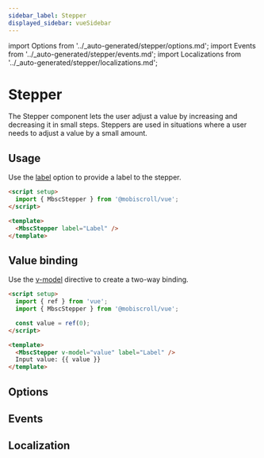 ```yaml
---
sidebar_label: Stepper
displayed_sidebar: vueSidebar
---
```


import Options from '../\_auto-generated/stepper/options.md';
import Events from '../\_auto-generated/stepper/events.md';
import Localizations from '../\_auto-generated/stepper/localizations.md';

# Stepper

The Stepper component lets the user adjust a value by increasing and decreasing it in small steps.
Steppers are used in situations where a user needs to adjust a value by a small amount.

## Usage

Use the [label](#opt-label) option to provide a label to the stepper.

```html
<script setup>
  import { MbscStepper } from '@mobiscroll/vue';
</script>

<template>
  <MbscStepper label="Label" />
</template>
```

## Value binding

Use the [v-model](https://vuejs.org/api/built-in-directives.html#v-model) directive to create a two-way binding.

```html
<script setup>
  import { ref } from 'vue';
  import { MbscStepper } from '@mobiscroll/vue';

  const value = ref(0);
</script>

<template>
  <MbscStepper v-model="value" label="Label" />
  Input value: {{ value }}
</template>
```

<div className="option-list">

## Options

<Options />

## Events

<Events />

## Localization

<Localizations />

</div>
